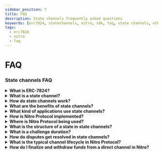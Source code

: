 ```yaml
---
sidebar_position: 7
title: FAQ
description: State channels frequently asked questions
keywords: [erc7824, statechannels, nitro, sdk, faq, state channels, ethereum scaling, L2]
tags:
  - erc7824
  - nitro
  - faq
---
```

# FAQ

### State channels FAQ

<details>
  <summary><strong>What is ERC-7824?</strong></summary>
  <p>
    ERC-7824 is a proposed standard for cross-chain trade execution systems that use state channels. It defines structures and interfaces to enable efficient, secure, and scalable off-chain interactions while leveraging the blockchain for finality and dispute resolution.
  </p>
</details>

<details>
  <summary><strong>What is a state channel?</strong></summary>
  <p>
    A state channel can be thought of as an account with multiple balances (often just two). The owners of that account can update those balances according to predefined rules, which are enforceable on a blockchain. This enables peer-to-peer games, payments, and other few-user applications to safely trade blockchain assets with extremely low latency, low cost, and high throughput without requiring trust in a third party.
  </p>
</details>

<details>
  <summary><strong>How do state channels work?</strong></summary>
  <p>
    1. <strong>Setup:</strong> Participants lock assets into a blockchain-based smart contract.<br/>
    2. <strong>Off-Chain Updates:</strong> Transactions or updates occur off-chain through cryptographically signed messages.<br/>
    3. <strong>Finalization:</strong> The final state is submitted on-chain for settlement, or disputes are resolved if necessary.
  </p>
</details>

<details>
  <summary><strong>What are the benefits of state channels?</strong></summary>
  <p>
    - <strong>High Performance:</strong> Transactions are processed off-chain, providing low latency and high throughput.<br/>
    - <strong>Cost Efficiency:</strong> Minimal blockchain interactions significantly reduce gas fees.<br/>
    - <strong>Privacy:</strong> Off-chain interactions keep intermediate states confidential.<br/>
    - <strong>Flexibility:</strong> Supports a wide range of applications, including multi-chain trading.
  </p>
</details>

<details>
  <summary><strong>What kind of applications use state channels?</strong></summary>
  <p>
    State channels enable the redistribution of assets according to arbitrary logic, making them suitable for:
    <ul>
      <li><strong>Games:</strong> Peer-to-peer poker or other interactive games.</li>
      <li><strong>Payments:</strong> Microtransactions and conditional payments.</li>
      <li><strong>Swaps:</strong> Atomic swaps between assets.</li>
      <li><strong>Decentralized Trading:</strong> Real-time, high-frequency trading applications.</li>
    </ul>
  </p>
</details>

<details>
  <summary><strong>How is Nitro Protocol implemented?</strong></summary>
  <p>
    - <strong>On-Chain Components:</strong> Implemented in Solidity and included in the npm package <code>@statechannels/nitro-protocol</code>.<br/>
    - <strong>Off-Chain Components:</strong> A reference implementation provided through <code>go-nitro</code>, a lightweight client written in Go.
  </p>
</details>

<details>
  <summary><strong>Where is Nitro Protocol being used?</strong></summary>
  <p>
    The maintainers of Nitro Protocol are actively integrating it into the Filecoin Retrieval Market and the Filecoin Virtual Machine, enabling decentralized and efficient content distribution.
  </p>
</details>

<details>
  <summary><strong>What is the structure of a state in state channels?</strong></summary>
  <p>
    A state consists of:
    <ol>
      <li><strong>Fixed Part:</strong> Immutable properties like participants, nonce, app definition, and challenge duration.</li>
      <li><strong>Variable Part:</strong> Changeable properties like outcomes, application data, and turn numbers.</li>
    </ol>
    In Nitro, participants sign a keccak256 hash of both these parts to commit to a particular state. The <code>turnNum</code> determines the version of the state, while <code>isFinal</code> can trigger an instant finalization when fully countersigned.
  </p>
</details>

<details>
  <summary><strong>What is a challenge duration?</strong></summary>
  <p>
    The challenge duration is a time window during which disputes can be raised on-chain. If no disputes are raised, the state channel finalizes according to its latest agreed state. In Nitro, it is set at channel creation and cannot be changed later. During this period, an unresponsive or dishonest participant can be forced to progress the channel state via on-chain transactions.
  </p>
</details>

<details>
  <summary><strong>How do disputes get resolved in state channels?</strong></summary>
  <p>
    Participants can:
    <ol>
      <li>Submit signed updates to the blockchain as evidence.</li>
      <li>Resolve disputes based on turn numbers and application-specific rules stored in an on-chain <code>appDefinition</code>.</li>
      <li>Finalize the channel after the challenge duration if no valid disputes arise.</li>
    </ol>
    Nitro Protocol introduces a <strong>challenge</strong> mechanism, enabling any participant to push the channel state on-chain, forcing the other side to respond. This ensures that unresponsive or malicious actors cannot stall the channel indefinitely.
  </p>
</details>

<details>
  <summary><strong>What is the typical channel lifecycle in Nitro Protocol?</strong></summary>
  <p>
    A direct channel often follows these stages:
    <br/><br/>
    1. <strong>Proposed:</strong> A participant signs the initial (prefund) state with <code>turnNum=0</code>.<br/>
    2. <strong>ReadyToFund:</strong> All participants countersign the prefund state, ensuring it is safe to deposit on-chain.<br/>
    3. <strong>Funded:</strong> Deposits appear on-chain, and participants exchange a postfund state (turnNum=1).<br/>
    4. <strong>Running:</strong> The channel can be updated off-chain by incrementing <code>turnNum</code> and exchanging signatures.<br/>
    5. <strong>Finalized:</strong> A state with <code>isFinal=true</code> is fully signed. No more updates are possible; the channel can pay out according to the final outcome.
  </p>
</details>

<details>
  <summary><strong>How do I finalize and withdraw funds from a direct channel in Nitro?</strong></summary>
  <p>
    - <strong>Finalization (Happy Path):</strong> If a fully signed state with <code>isFinal=true</code> exists off-chain, any participant can call <code>conclude</code> on the Nitro Adjudicator to finalize instantly.<br/>
    - <strong>Finalization (Dispute Path):</strong> If participants are unresponsive or disagree, one party can <code>challenge</code> with the latest supported state. After the challenge window, the channel is finalized if unchallenged or out-of-date states are resolved.<br/>
    - <strong>Withdrawing:</strong> Once finalized, participants use the <code>transfer</code> or <code>concludeAndTransferAllAssets</code> method to claim their allocations on-chain.
  </p>
</details>
